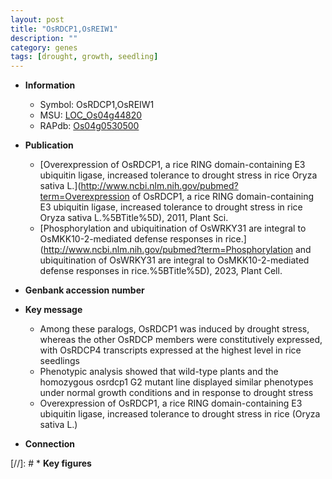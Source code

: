 ```yaml
---
layout: post
title: "OsRDCP1,OsREIW1"
description: ""
category: genes
tags: [drought, growth, seedling]
---
```


* **Information**  
    + Symbol: OsRDCP1,OsREIW1  
    + MSU: [LOC_Os04g44820](http://rice.uga.edu/cgi-bin/ORF_infopage.cgi?orf=LOC_Os04g44820)  
    + RAPdb: [Os04g0530500](https://rapdb.dna.affrc.go.jp/locus/?name=Os04g0530500)  

* **Publication**  
    + [Overexpression of OsRDCP1, a rice RING domain-containing E3 ubiquitin ligase, increased tolerance to drought stress in rice Oryza sativa L.](http://www.ncbi.nlm.nih.gov/pubmed?term=Overexpression of OsRDCP1, a rice RING domain-containing E3 ubiquitin ligase, increased tolerance to drought stress in rice Oryza sativa L.%5BTitle%5D), 2011, Plant Sci.
    + [Phosphorylation and ubiquitination of OsWRKY31 are integral to OsMKK10-2-mediated defense responses in rice.](http://www.ncbi.nlm.nih.gov/pubmed?term=Phosphorylation and ubiquitination of OsWRKY31 are integral to OsMKK10-2-mediated defense responses in rice.%5BTitle%5D), 2023, Plant Cell.

* **Genbank accession number**  

* **Key message**  
    + Among these paralogs, OsRDCP1 was induced by drought stress, whereas the other OsRDCP members were constitutively expressed, with OsRDCP4 transcripts expressed at the highest level in rice seedlings
    + Phenotypic analysis showed that wild-type plants and the homozygous osrdcp1 G2 mutant line displayed similar phenotypes under normal growth conditions and in response to drought stress
    + Overexpression of OsRDCP1, a rice RING domain-containing E3 ubiquitin ligase, increased tolerance to drought stress in rice (Oryza sativa L.)

* **Connection**  

[//]: # * **Key figures**  



